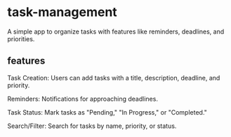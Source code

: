 # task-management
 A simple app to organize tasks with features like reminders, deadlines, and priorities.
 
 ## features

Task Creation: Users can add tasks with a title, description, deadline, and priority.

Reminders: Notifications for approaching deadlines.

Task Status: Mark tasks as "Pending," "In Progress," or "Completed."

Search/Filter: Search for tasks by name, priority, or status.


